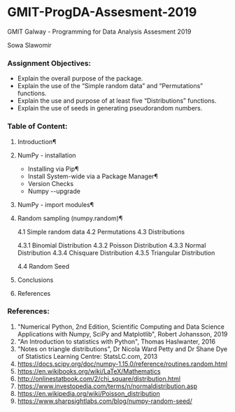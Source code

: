 # GMIT-ProgDA-Assesment-2019

GMIT Galway - Programming for Data Analysis Assesment 2019

Sowa Slawomir


### Assignment Objectives:

* Explain the overall purpose of the package.
* Explain the use of the “Simple random data” and “Permutations” functions.
* Explain the use and purpose of at least five “Distributions” functions.
* Explain the use of seeds in generating pseudorandom numbers.


### Table of Content:

1. Introduction¶
2. NumPy - installation

    - Installing via Pip¶
    - Install System-wide via a Package Manager¶
    - Version Checks
    - Numpy --upgrade

3. NumPy - import modules¶
4. Random sampling (numpy.random)¶

    4.1 Simple random data
    4.2 Permutations
    4.3 Distributions
        
      4.3.1 Binomial Distribution 
      4.3.2 Poisson Distribution
      4.3.3 Normal Distribution
      4.3.4 Chisquare Distribution
      4.3.5 Triangular Distribution
      
    4.4 Random Seed
    
5. Conclusions
6. References


### References:

1. "Numerical Python, 2nd Edition, Scientific Computing and Data Science Applications with Numpy, SciPy and Matplotlib", Robert Johansson, 2019
2. "An Introduction to statistics with Python", Thomas Haslwanter, 2016
3. "Notes on triangle distributions", Dr Nicola Ward Petty and Dr Shane Dye of Statistics Learning Centre: StatsLC.com, 2013
4. https://docs.scipy.org/doc/numpy-1.15.0/reference/routines.random.html
5. https://en.wikibooks.org/wiki/LaTeX/Mathematics
6. http://onlinestatbook.com/2/chi_square/distribution.html
7. https://www.investopedia.com/terms/n/normaldistribution.asp
8. https://en.wikipedia.org/wiki/Poisson_distribution
9. https://www.sharpsightlabs.com/blog/numpy-random-seed/

